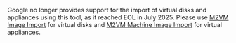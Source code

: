 Google no longer provides support for the import of virtual disks and appliances using this tool,
as it reached EOL in July 2025. 
Please use [M2VM Image Import](https://cloud.google.com/migrate/virtual-machines/docs/5.0/migrate/image_import) for virtual disks and [M2VM Machine Image Import](https://cloud.google.com/migrate/virtual-machines/docs/5.0/migrate/machine-image-import) for virtual appliances.

